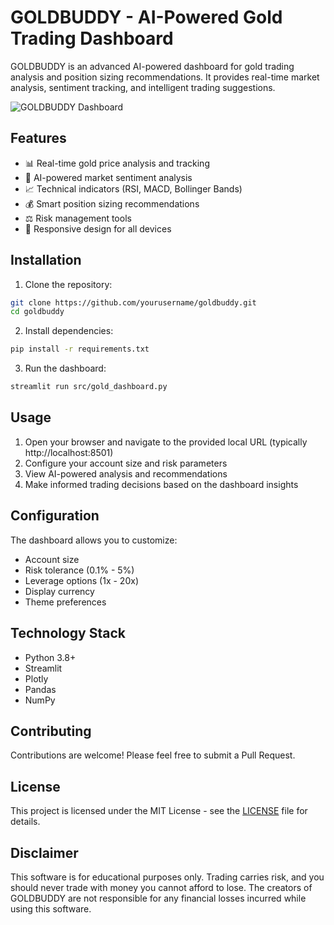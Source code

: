 # GOLDBUDDY - AI-Powered Gold Trading Dashboard

GOLDBUDDY is an advanced AI-powered dashboard for gold trading analysis and position sizing recommendations. It provides real-time market analysis, sentiment tracking, and intelligent trading suggestions.

![GOLDBUDDY Dashboard](screenshot.png)

## Features

- 📊 Real-time gold price analysis and tracking
- 🤖 AI-powered market sentiment analysis
- 📈 Technical indicators (RSI, MACD, Bollinger Bands)
- 💰 Smart position sizing recommendations
- ⚖️ Risk management tools
- 📱 Responsive design for all devices

## Installation

1. Clone the repository:
```bash
git clone https://github.com/yourusername/goldbuddy.git
cd goldbuddy
```

2. Install dependencies:
```bash
pip install -r requirements.txt
```

3. Run the dashboard:
```bash
streamlit run src/gold_dashboard.py
```

## Usage

1. Open your browser and navigate to the provided local URL (typically http://localhost:8501)
2. Configure your account size and risk parameters
3. View AI-powered analysis and recommendations
4. Make informed trading decisions based on the dashboard insights

## Configuration

The dashboard allows you to customize:
- Account size
- Risk tolerance (0.1% - 5%)
- Leverage options (1x - 20x)
- Display currency
- Theme preferences

## Technology Stack

- Python 3.8+
- Streamlit
- Plotly
- Pandas
- NumPy

## Contributing

Contributions are welcome! Please feel free to submit a Pull Request.

## License

This project is licensed under the MIT License - see the [LICENSE](LICENSE) file for details.

## Disclaimer

This software is for educational purposes only. Trading carries risk, and you should never trade with money you cannot afford to lose. The creators of GOLDBUDDY are not responsible for any financial losses incurred while using this software. 